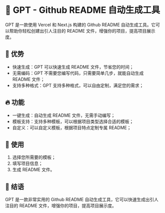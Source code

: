 # :rocket: GPT - Github README 自动生成工具

GPT 是一款使用 Vercel 和 Next.js 构建的 Github README 自动生成工具。它可以帮助你轻松创建出引人注目的 README 文件，增强你的项目，提高项目展示度。

## :star2: 优势

- 快速生成：GPT 可以快速生成 README 文件，节省您的时间；
- 无需编码：GPT 不需要您编写代码，只需要简单几步，就能自动生成 README 文件；
- 支持多种格式：GPT 支持多种格式，可以自由定制，满足您的需求；

## :fire: 功能

- 一键生成：自动生成 README 文件，无需手动编写；
- 模板支持：支持多种模板，可以根据项目类型选择合适的模板；
- 自定义：可以自定义模板，根据项目特点定制专属 README；

## :hammer: 使用

1. 选择您所需要的模板；
2. 填写项目信息；
3. 生成 README 文件。

## :tada: 结语

GPT 是一款非常实用的 Github README 自动生成工具，它可以快速生成出引人注目的 README 文件，增强你的项目，提高项目展示度。

